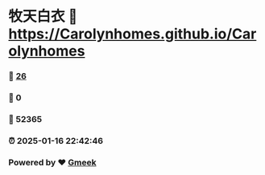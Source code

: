 # 牧天白衣 :link: https://Carolynhomes.github.io/Carolynhomes 
### :page_facing_up: [26](https://Carolynhomes.github.io/Carolynhomes/tag.html) 
### :speech_balloon: 0 
### :hibiscus: 52365 
### :alarm_clock: 2025-01-16 22:42:46 
### Powered by :heart: [Gmeek](https://github.com/Meekdai/Gmeek)
